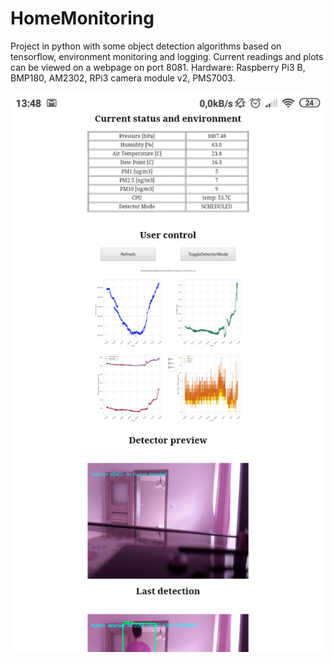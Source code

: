# HomeMonitoring
Project in python with some object detection algorithms based on tensorflow, environment monitoring and logging. 
Current readings and plots can be viewed on a webpage on port 8081.
Hardware: Raspberry Pi3 B, BMP180, AM2302, RPi3 camera module v2, PMS7003.

![Webpage Preview](Preview.png)
